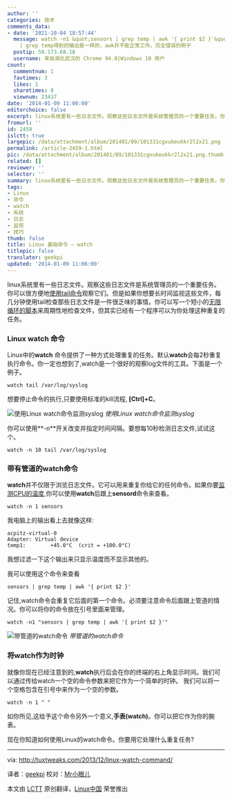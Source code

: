 ```yaml
---
author: ''
categories: 技术
comments_data:
- date: '2021-10-04 18:57:44'
  message: watch -n1 &quot;sensors | grep temp | awk '{ print $2 }'&quot; 和 sensors
    | grep temp得到的输出是一样的，awk并不能正常工作。完全错误的例子
  postip: 59.173.68.18
  username: 来自湖北武汉的 Chrome 94.0|Windows 10 用户
count:
  commentnum: 1
  favtimes: 3
  likes: 1
  sharetimes: 0
  viewnum: 23437
date: '2014-01-09 11:06:00'
editorchoice: false
excerpt: linux系统里有一些日志文件。观察这些日志文件是系统管理员的一个重要任务。你可以很方便地使用tail命令观察它们。但是如果你想要长时间监视这些文件，每几分钟使用tail检查那些日志文件是一件很乏味的事情。你可以  ...
fromurl: ''
id: 2459
islctt: true
largepic: /data/attachment/album/201401/09/101331cgxukeukkr2l2x21.png
permalink: /article-2459-1.html
pic: /data/attachment/album/201401/09/101331cgxukeukkr2l2x21.png.thumb.jpg
related: []
reviewer: ''
selector: ''
summary: linux系统里有一些日志文件。观察这些日志文件是系统管理员的一个重要任务。你可以很方便地使用tail命令观察它们。但是如果你想要长时间监视这些文件，每几分钟使用tail检查那些日志文件是一件很乏味的事情。你可以  ...
tags:
- Linux
- 命令
- watch
- 系统
- 日志
- 监视
- 技巧
thumb: false
title: Linux 基础命令 – watch
titlepic: false
translator: geekpi
updated: '2014-01-09 11:06:00'
---
```


linux系统里有一些日志文件。观察这些日志文件是系统管理员的一个重要任务。你可以很方便地[使用tail命令](http://tuxtweaks.com/2011/02/command-line-basics-head-and-tail/)观察它们。但是如果你想要长时间监视这些文件，每几分钟使用tail检查那些日志文件是一件很乏味的事情。你可以写一个短小的[无限循环的脚本](http://tuxtweaks.com/2012/01/creating-a-terminal-window-clock/)来周期性地检查文件，但其实已经有一个程序可以为你处理这种重复的任务。


### Linux watch 命令


Linux中的**watch** 命令提供了一种方式处理重复的任务。默认**watch**会每2秒重复执行命令。你一定也想到了,watch是一个很好的观察log文件的工具。下面是一个例子。



```
watch tail /var/log/syslog

```

想要停止命令的执行,只要使用标准的kill流程, **[Ctrl]+C**。


![使用Linux watch命令监测syslog](/data/attachment/album/201401/09/101331cgxukeukkr2l2x21.png) *使用Linux watch命令监测syslog*


你可以使用**-n**开关改变并指定时间间隔。要想每10秒检测日志文件,试试这个。



```
watch -n 10 tail /var/log/syslog

```

### 带有管道的watch命令


**watch**并不仅限于浏览日志文件。它可以用来重复你给它的任何命令。如果你要[监测CPU的温度](http://tuxtweaks.com/2008/08/how-to-control-fan-speeds-in-ubuntu/),你可以使用**watch**后跟上**sensord**命令来查看。



```
watch -n 1 sensors

```

我电脑上的输出看上去就像这样:



```
acpitz-virtual-0
Adapter: Virtual device
temp1:        +45.0°C  (crit = +100.0°C)

```

我想过滤一下这个输出来只显示温度而不显示其他的。


我可以使用这个命令来查看



```
sensors | grep temp | awk '{ print $2 }'

```

记住,watch命令会重复它后面的第一个命令。必须要注意命令后面跟上管道的情况。你可以将你的命令放在引号里面来管理。



```
watch -n1 "sensors | grep temp | awk '{ print $2 }'"

```

![带管道的watch命令](/data/attachment/album/201401/09/101332ww7g1bkng1btg4gb.png) *带管道的watch命令*


### 将watch作为时钟


就像你现在已经注意到的,**watch**执行后会在你的终端的右上角显示时间。我们可以通过传给watch一个空的命令参数来把它作为一个简单的时钟。 我们可以将一个空格包含在引号中来作为一个空的参数。



```
watch -n 1 " "

```

如你所见,这给予这个命令另外一个意义,**手表(watch)**。你可以把它作为你的腕表。


现在你知道如何使用Linux的watch命令。你要用它处理什么重复任务?




---


via: <http://tuxtweaks.com/2013/12/linux-watch-command/>


译者：[geekpi](https://github.com/geekpi) 校对：[Mr小眼儿](http://blog.csdn.net/tinyeyeser)


本文由 [LCTT](https://github.com/LCTT/TranslateProject) 原创翻译，[Linux中国](http://linux.cn/) 荣誉推出